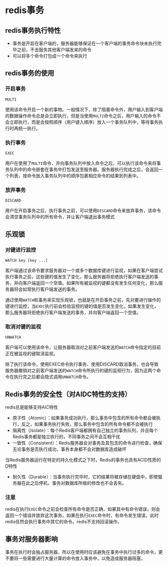# redis事务

## redis事务执行特性

- 事务是开启在客户端的，服务器能够保证在一个客户端的事务命令块未执行完毕之前，不去服务其他客户端发来的命令
- 可以将多个命令打包成一个命令来执行

## redis事务的使用

### 开启事务

```shell
MULTI
```

使用该命令开启一个新的事物。一般情况下，除了阻塞命令外，用户输入到客户端的数据操作命令总是会立即执行，但是当使用`MULTI`命令之后，用户输入的命令不会立即执行，而是会按照顺序（用户键入顺序）放入一个事务队列中，等待事务执行时再统一执行。

### 执行事务

```shell
EXEC
```

用户在使用了`MULTI`命令，并向事务队列中放入命令之后，可以执行该命令来将事务队列中的命令嵌套在事务中打包发送至服务器。服务器执行完成之后，会返回一个列表，按命令放入事务队列中的顺序包裹相应命令的结果到列表中。

### 放弃事务

```shell
DISCARD
```

用户在开启事务之后，执行事务之前，可以使用`DISCARD`命令来放弃事务，该命令会清空事务队列中的所有命令，并让客户端退出事务模式

## 乐观锁

### 对键进行监控

```shell
WATCH key [key ...]
```

客户端通过该命令要求服务器对一个或多个数据库键进行监视，如果在客户端尝试执行事务之前，这些键的值发生了变化，那么服务器将拒绝执行客户端发送的事务，并向客户端返回一个空值。如果所有被监视的键都没有发生任何变化，那么服务器将会如常执行客户端发送的事务。

通过使用`WATCH`和事务来实现乐观锁，也就是在开启事务之前，先对要进行操作的键进行监控，当`EXEC`执行前会检验监控的键的值是否发生变化，如果发生变化，那么服务器将拒绝执行客户端发送的事务，并向客户端返回一个空值。

### 取消对键的监视

```shell
UNWATCH
```

客户端可以使用该命令，让服务器取消对之前客户端发送的`WATCH`命令指定的目前正在被监视的键取消监视。

除了执行该命令，使用EXEC命令执行事务、使用DISCARD取消事务，也会导致服务器撤销对之前客户端发送的`WATCH`命令所执行的键的监视行为，因为这两个命令在执行完之后都会隐式调用`UNWATCH`命令。



## Redis事务的安全性（对AIDC特性的支持）

redis总是能够支持AIC特性

- 原子性（Atomic）：如果事务成功执行，那么事务中包含的所有命令都会被执行，反之，如果事务执行失败，那么事务中包含的所有命令都不会被执行
- 隔离性（Isolate）：每个Redis客户端都拥有自己独立的事务队列，并且每个Redis事务都是独立执行的，不同事务之间不会互相干扰
- 一致性（Consistent）：Redis服务器会对事务及其包含的命令进行检查，确保无论事务是否执行成功，事务本身都不会对数据库造成破坏

当Redis服务器运行在特定的持久化模式之下时，Redis的事务也具有ACID性质的D特性

- 耐久性（Durable）：当事务执行完毕时，它的结果将被存储在硬盘中，即使服务器在此之后停机，事务对数据库所做的修改也不会丢失。

### 注意

redis在执行`EXEC`命令之前会检查所有命令是否正确，如果其中有命令错误，则会返回一个错误并放弃这次事务。如果在执行`EXEC`命令时，有命令发生错误，此时redis任然会执行事务中其它的命令。redis不支持回滚操作。

## 事务对服务器影响

事务在执行时会独占服务器，所以在使用时应该避免在事务中执行过多的命令，更不要将一些需要进行大量计算的命令放入事务中，以免造成服务器阻塞。

